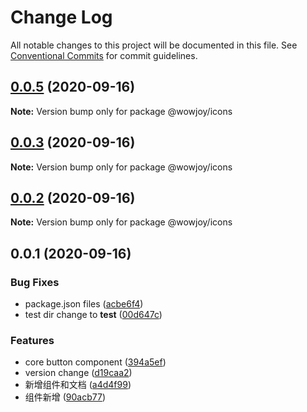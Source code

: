 # Change Log

All notable changes to this project will be documented in this file.
See [Conventional Commits](https://conventionalcommits.org) for commit guidelines.

## [0.0.5](https://github.com/wow-joy/wowjoy/compare/@wowjoy/icons@0.0.3...@wowjoy/icons@0.0.5) (2020-09-16)

**Note:** Version bump only for package @wowjoy/icons





## [0.0.3](https://github.com/wow-joy/wowjoy/compare/@wowjoy/icons@0.0.2...@wowjoy/icons@0.0.3) (2020-09-16)

**Note:** Version bump only for package @wowjoy/icons





## [0.0.2](https://github.com/wow-joy/wowjoy/compare/@wowjoy/icons@0.0.1...@wowjoy/icons@0.0.2) (2020-09-16)

**Note:** Version bump only for package @wowjoy/icons





## 0.0.1 (2020-09-16)


### Bug Fixes

* package.json files ([acbe6f4](https://github.com/wow-joy/wowjoy/commit/acbe6f40904b78d5e100278a40e2810370389634))
* test dir change to __test__ ([00d647c](https://github.com/wow-joy/wowjoy/commit/00d647c3667b903e041dd3fb0a6209444204533a))


### Features

* core button component ([394a5ef](https://github.com/wow-joy/wowjoy/commit/394a5efeffed3033c74a8325c08b08b5d126402c))
* version change ([d19caa2](https://github.com/wow-joy/wowjoy/commit/d19caa2de8f3c101291be5a52164921c259b2cdb))
* 新增组件和文档 ([a4d4f99](https://github.com/wow-joy/wowjoy/commit/a4d4f99f9d3335c901d5e268517ece2f16506b26))
* 组件新增 ([90acb77](https://github.com/wow-joy/wowjoy/commit/90acb77d73d9fd0429e313ffac889462d5e6c4ab))
